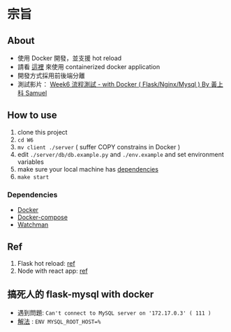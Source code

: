 # 宗旨

## About

-   使用 Docker 開發，並支援 hot reload
-   請看 [這裡](#how-to-use) 來使用 containerized docker application
-   開發方式採用前後端分離
-   測試影片： [Week6 流程測試 - with Docker ( Flask/Nginx/Mysql ) By 黃上科 Samuel](https://youtu.be/Ai6qSLp1mY0)

## How to use

1.  clone this project
2.  `cd W6`
3.  `mv client ./server` ( suffer COPY constrains in Docker )
4.  edit `./server/db/db.example.py` and `./env.example` and set environment variables
5.  make sure your local machine has [dependencies](#dependencies)
6.  `make start`

### Dependencies

-   [Docker](https://docs.docker.com/get-docker/)
-   [Docker-compose](https://docs.docker.com/compose/)
-   [Watchman](https://facebook.github.io/watchman/docs/install.html)

## Ref

1.  Flask hot reload: [ref](https://medium.com/hootsuite-engineering/hot-reloading-on-a-dockerized-flask-app-4e87b88ea303)
2.  Node with react app: [ref](https://xiaolishen.medium.com/develop-in-docker-a-node-backend-and-a-react-front-end-talking-to-each-other-5c522156f634)

## 搞死人的 flask-mysql with docker

-   遇到問題: `Can't connect to MySQL server on '172.17.0.3' ( 111 )`
-   [解法](https://dev.mysql.com/doc/mysql-installation-excerpt/5.7/en/docker-mysql-more-topics.html) : `ENV MYSQL_ROOT_HOST=%`
